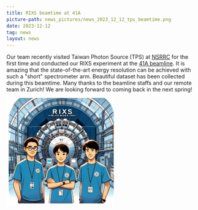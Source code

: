 ```yaml
---
title: RIXS beamtime at 41A
picture-path: news_pictures/news_2023_12_12_tps_beamtime.png
date: 2023-12-12
tag: news
layout: news
---
```


Our team recently visited Taiwan Photon Source (TPS) at <a href="https://www.nsrrc.org.tw/">NSRRC</a> for the first time and conducted our RIXS experiment at the <a href="https://tpsbl.nsrrc.org.tw/bd_page.aspx?lang=en&pid=1051&port=41A">41A beamline</a>. It is amazing that the state-of-the-art energy resolution can be achieved with such a "short" spectrometer arm. Beautiful dataset has been collected during this beamtime. Many thanks to the beamline staffs and our remote team in Zurich! We are looking forward to coming back in the next spring!

<img src="/assets/news_pictures/news_2023_12_12_tps_gpt.jpg" style="max-width:20em;">